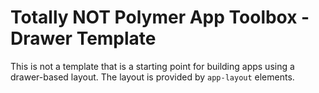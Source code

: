 # Totally NOT Polymer App Toolbox - Drawer Template

This is not a template that is a starting point for building apps using a drawer-based
layout.  The layout is provided by `app-layout` elements.




